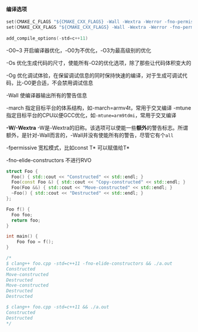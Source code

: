 #### 编译选项

```c
set(CMAKE_C_FLAGS "${CMAKE_CXX_FLAGS} -Wall -Wextra -Werror -fno-permissive -fpermissive -g")
set(CMAKE_CXX_FLAGS "${CMAKE_CXX_FLAGS} -Wall -Wextra -Werror -fno-permissive -fpermissive -g")
    
add_compile_options(-std=c++11)
```





-O0~3	开启编译器优化，-O0为不优化，-O3为最高级别的优化

-Os	优化生成代码的尺寸，使能所有-O2的优化选项，除了那些让代码体积变大的

-Og	优化调试体验，在保留调试信息的同时保持快速的编译，对于生成可调试代码，比-O0更合适，不会禁用调试信息

-Wall	使编译器输出所有的警告信息

-march	指定目标平台的体系结构，如-march=armv4t，常用于交叉编译
-mtune	指定目标平台的CPU以便GCC优化，如`-mtune=arm9tdmi`，常用于交叉编译

**-W/-Wextra**  -W是-Wextra的旧称。该选项可以使能一些**额外**的警告标志。所谓额外，是针对-Wall而言的，-Wall并没有使能所有的警告，尽管它有个`all`

-fpermissive 宽松模式，比如const T* 可以赋值给T*



-fno-elide-constructors 不进行RVO

```cpp
struct Foo {
  Foo() { std::cout << "Constructed" << std::endl; }
  Foo(const Foo &) { std::cout << "Copy-constructed" << std::endl; }
  Foo(Foo &&) { std::cout << "Move-constructed" << std::endl; }
  ~Foo() { std::cout << "Destructed" << std::endl; }
};

Foo f() {
  Foo foo;
  return foo;
}

int main() { 
    Foo foo = f(); 
}

/*
$ clang++ foo.cpp -std=c++11 -fno-elide-constructors && ./a.out
Constructed
Move-constructed
Destructed
Move-constructed
Destructed
Destructed

$ clang++ foo.cpp -std=c++11 && ./a.out
Constructed
Destructed
*/
```